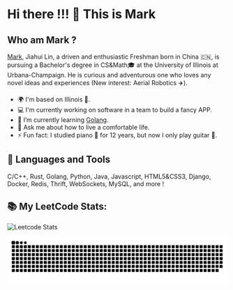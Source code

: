 # Hi there !!! 👋 This is Mark

## Who am Mark ?

[Mark](https://bigwaven9.github.io/), Jiahui Lin, a driven and enthusiastic Freshman born in China 🇨🇳, is pursuing a Bachelor's degree in CS&Math🎓 at the University of Illinois at Urbana-Champaign. He is curious and adventurous one who loves any novel ideas and experiences (New interest: Aerial Robotics ✈️).

- 🌍 I'm based on Illinois 🌽.
- 💻 I'm currently working on software in a team to build a fancy APP.
- 🌱 I’m currently learning [Golang](https://go.dev/).
- 💬 Ask me about how to live a comfortable life.
- ⚡ Fun fact: I studied piano 🎹 for 12 years, but now I only play guitar 🎸.


## 🚀 Languages and Tools

C/C++, Rust, Golang, Python, Java, Javascript, HTML5&CSS3, Django, Docker, Redis, Thrift, WebSockets, MySQL, and more !

## 📚 My LeetCode Stats:

![Leetcode Stats](https://leetcard.jacoblin.cool/Bigwaven_?ext=contest&border=0&radius=30)

![alt text](/images/github-contribution-grid-snake.svg "Snake")
